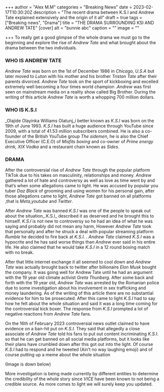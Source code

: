 +++
author = "Alex M.M"
categories = "Breaking News"
date = 2023-02-17T10:30:20Z
description = "The recent drama between K.S.I and Andrew Tate explained extensively and the origin of it all"
draft = true
tags = ["Breaking news", "Drama"]
title = "THE DRAMA SURROUNDING KSI AND ANDREW TATE"
[cover]
alt = "bunnie abc"
caption = ""
image = ""

+++
To really get a good glimpse of the whole drama we must go to the beginning and explore the rise of _Andrew Tate_ and what brought about the drama between the two individuals.

### WHO IS ANDREW TATE

_Andrew Tate_ was born on the 1st of December 1986 in _Chicago, U.S.A_ but later moved to _Luton_ with his mother and his brother _Tristan Tate_ after their parents divorced. _Andrew Tate_ took on the sport of kickboxing and excelled extremely well becoming a four times world champion ._Andrew_ was first seen on mainstream media on a reality show called Big Brother. During the writing of this article _Andrew Tate_ is worth a whopping 700 million dollars.

### WHO IS K.S.I

_Olajide Olayinka Williams Olatunj_i better known as _K.S.I_ was born on the 19th of June 1993. _K.S.I_ has built a huge audience through YouTube since 2009, with a total of 41.53 million subscribers combined. He is also a co-founder of the British YouTube group _The sidemen_, he is also the Chief Executive Officer (C.E.O) of _Misfits boxing_ and co-owner of _Prime energy drink, XIX Vodka_ and a restaurant chain known as _Sides_.

### DRAMA

After the controversial rise of _Andrew Tate_ through the popular platform TikTok due to his takes on masculinity, relationships and money. _Andrew_ gathered a lot of hate and controversy as well as love as time went by and that’s when some allegations came to light. He was accused by popular you tuber _Daz Black_ of grooming and using women for his personal gain, after those allegations came to light, _Andrew Tate_ got banned on all platforms ,that is _Meta,youtube_ and _Twitter_.

After _Andrew Tate_ was banned _K.S.I_ was one of the people to speak out about the situation_.K.S.I_ described it as deserved and he brought this to himself. _K.S.I_ is not new to controversy so he had an idea of what he was saying and probably did not mean any harm, However _Andrew Tate_ took that personally and after he struck a deal with popular streaming platform _Rumble_ he decided to fire back at _K.S.I_. . _Andrew Tate_ claimed _K.S.I_ was a hypocrite and he has said worse things than _Andrew_ ever said in his entire life. He also claimed that he would take _K.S.I_ in a 12 round boxing match with no break.

After that little internet exchange it all seemed to cool down and _Andrew Tate_ was actually brought back to twitter after billionaire _Elon Musk_ bought the company. It was going well for Andrew Tate until he had an argument with the 19 year old climate activist _Greta Thunberg_. After some back and forth with the 19 year old, _Andrew Tate_ was arrested by the Romanian police due to some investigation about his involvement in sex trafficking and money laundering. As of the writing of this article there are no substantial evidence for him to be prosecuted. After this came to light _K.S.I_ had to say how he felt about the whole situation and said it was a long time coming for the controversial kick boxer. The response from _K.S.I_ prompted a lot of negative reactions from _Andrew Tate_ fans.

On the 16th of February 2023 controversial news outlet claimed to have evidence on a ban-hit put on _K.S.I_. They said that allegedly a close associate of _Andrew Tate_ told his fans to put out content incriminating _K.S.I_. so that he can get banned on all social media platforms, but it looks like their plans have crumbled down after this got out into the light. Of course _K.S.I_ had to respond and he tweeted (Ain’t no way laughing emoji) and of course putting up a meme about the whole situation

(Image is down below)

More investigation is being made currently by different entities to determine the credibility of the whole story since _VICE_ have been known to not being a credible source. As more comes to light we will surely keep you updated.